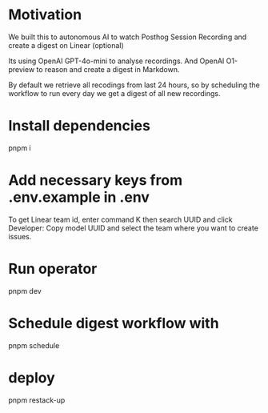 # Motivation

We built this to autonomous AI to watch Posthog Session Recording and create a digest on Linear (optional)

Its using OpenAI GPT-4o-mini to analyse recordings.
And OpenAI O1-preview to reason and create a digest in Markdown.

By default we retrieve all recodings from last 24 hours, so by scheduling the workflow to run every day we get a digest of all new recordings.

# Install dependencies

pnpm i

# Add necessary keys from .env.example in .env

To get Linear team id, enter command K then search UUID and click Developer: Copy model UUID and select the team where you want to create issues.

# Run operator

pnpm dev

# Schedule digest workflow with

pnpm schedule

# deploy

pnpm restack-up
